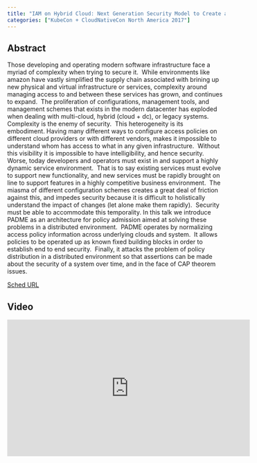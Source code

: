 ```yaml
---
title: "IAM on Hybrid Cloud: Next Generation Security Model to Create an Interoperable Cloud [I] - Jeyappragash JJ & Kamil Pawlowski, padme.io"
categories: ["KubeCon + CloudNativeCon North America 2017"]
---
```


## Abstract

Those developing and operating modern software infrastructure face a myriad of complexity when trying to secure it.  While environments like amazon have vastly simplified the supply chain associated with brining up new physical and virtual infrastructure or services, complexity around managing access to and between these services has grown, and continues to expand.  The proliferation of configurations, management tools, and management schemes that exists in the modern datacenter has exploded when dealing with multi-cloud, hybrid (cloud + dc), or legacy systems.
Complexity is the enemy of security.  This heterogeneity is its embodiment. Having many different ways to configure access policies on different cloud providers or with different vendors, makes it impossible to understand whom has access to what in any given infrastructure.  Without this visibility it is impossible to have intelligibility, and hence security.  
Worse, today developers and operators must exist in and support a highly dynamic service environment.  That is to say existing services must evolve to support new functionality, and new services must be rapidly brought on line to support features in a highly competitive business environment.  The miasma of different configuration schemes creates a great deal of friction against this, and impedes security because it is difficult to holistically understand the impact of changes (let alone make them rapidly).  Security must be able to accommodate this temporality.
In this talk we introduce PADME as an architecture for policy admission aimed at solving these problems in a distributed environment.  PADME operates by normalizing access policy information across underlying clouds and system.  It allows policies to be operated up as known fixed building blocks in order to establish end to end security.  Finally, it attacks the problem of policy distribution in a distributed environment so that assertions can be made about the security of a system over time, and in the face of CAP theorem issues.

[Sched URL](https://kccncna17.sched.com/event/0d4f0a83629e0d236b14b7df75a8f28a)

## Video

<iframe width='560' height='315' src='https://www.youtube.com/embed/nXcXssv1rUs' frameborder='0' allow='accelerometer; autoplay; encrypted-media; gyroscope; picture-in-picture' allowfullscreen></iframe>
